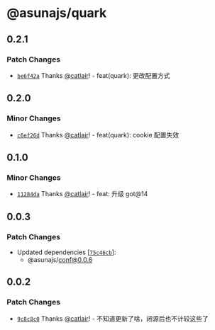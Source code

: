 # @asunajs/quark

## 0.2.1

### Patch Changes

- [`be6f42a`](https://github.com/yuiasn/asuna/commit/be6f42a9cb0a3d5fae1f61fd44a4be310c7f75c1) Thanks [@catlair](https://github.com/catlair)! - feat(quark): 更改配置方式

## 0.2.0

### Minor Changes

- [`c6ef26d`](https://github.com/yuiasn/asuna/commit/c6ef26d3a34bd09803510f4f3f40a0c99c039fa7) Thanks [@catlair](https://github.com/catlair)! - feat(quark): cookie 配置失效

## 0.1.0

### Minor Changes

- [`11284da`](https://github.com/yuiasn/asuna/commit/11284da6a78e8ee0450094b332674212d648e1be) Thanks [@catlair](https://github.com/catlair)! - feat: 升级 got@14

## 0.0.3

### Patch Changes

- Updated dependencies [[`75c46cb`](https://github.com/asunajs/as/commit/75c46cbf4dc1b5ad7d40245479f26f1c553f033c)]:
  - @asunajs/conf@0.0.6

## 0.0.2

### Patch Changes

- [`9c8c8c0`](https://github.com/asunajs/as/commit/9c8c8c01acc71282642a7ffe9f9664f0bb88d239) Thanks [@catlair](https://github.com/catlair)! - 不知道更新了啥，闭源后也不计较这些了
